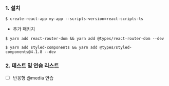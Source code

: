 ### 1. 설치

```
$ create-react-app my-app --scripts-version=react-scripts-ts
```

- 추가 패키지

```
$ yarn add react-router-dom && yarn add @types/react-router-dom --dev

$ yarn add styled-components && yarn add @types/styled-components@4.1.8 --dev
```

### 2. 테스트 및 연습 리스트

- [ ] 반응형 @media 연습
